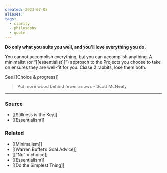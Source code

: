 ```yaml
---
created: 2023-07-08
aliases: 
tags:
  - clarity
  - philosophy
  - quote
---
```

**Do only what you suits you well, and you'll love everything you do.**

You cannot accomplish everything, but you can accomplish anything. A minimalist (or “[[essentialist]]”) approach to the Projects you choose to take on ensures they are well-fit for you. Chase 2 rabbits, lose them both. 

See [[Choice & progress]] 

> Put more wood behind fewer arrows - Scott McNealy
> 

---

### Source
- [[Stillness is the Key]]
- [[Essentialism]]

### Related
- [[Minimalism]]
- [[Warren Buffet’s Goal Advice]]
- [[“No” = choice]]
- [[Essentialism]]
- [[Do the Simplest Thing]]